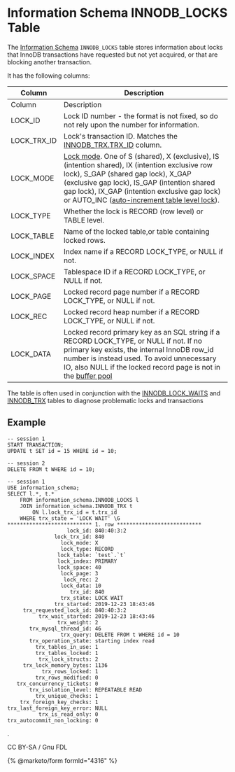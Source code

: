 # Information Schema INNODB\_LOCKS Table

The [Information Schema](../../) `INNODB_LOCKS` table stores information about locks that InnoDB transactions have requested but not yet acquired, or that are blocking another transaction.

It has the following columns:

| Column        | Description                                                                                                                                                                                                                                                                                                                                                                                                                                 |
| ------------- | ------------------------------------------------------------------------------------------------------------------------------------------------------------------------------------------------------------------------------------------------------------------------------------------------------------------------------------------------------------------------------------------------------------------------------------------- |
| Column        | Description                                                                                                                                                                                                                                                                                                                                                                                                                                 |
| LOCK\_ID      | Lock ID number - the format is not fixed, so do not rely upon the number for information.                                                                                                                                                                                                                                                                                                                                                   |
| LOCK\_TRX\_ID | Lock's transaction ID. Matches the [INNODB\_TRX.TRX\_ID](information-schema-innodb_trx-table.md) column.                                                                                                                                                                                                                                                                                                                                    |
| LOCK\_MODE    | [Lock mode](../../../../../../storage-engines/innodb/innodb-lock-modes.md). One of S (shared), X (exclusive), IS (intention shared), IX (intention exclusive row lock), S\_GAP (shared gap lock), X\_GAP (exclusive gap lock), IS\_GAP (intention shared gap lock), IX\_GAP (intention exclusive gap lock) or AUTO\_INC ([auto-increment table level lock](../../../../../../storage-engines/innodb/auto_increment-handling-in-innodb.md)). |
| LOCK\_TYPE    | Whether the lock is RECORD (row level) or TABLE level.                                                                                                                                                                                                                                                                                                                                                                                      |
| LOCK\_TABLE   | Name of the locked table,or table containing locked rows.                                                                                                                                                                                                                                                                                                                                                                                   |
| LOCK\_INDEX   | Index name if a RECORD LOCK\_TYPE, or NULL if not.                                                                                                                                                                                                                                                                                                                                                                                          |
| LOCK\_SPACE   | Tablespace ID if a RECORD LOCK\_TYPE, or NULL if not.                                                                                                                                                                                                                                                                                                                                                                                       |
| LOCK\_PAGE    | Locked record page number if a RECORD LOCK\_TYPE, or NULL if not.                                                                                                                                                                                                                                                                                                                                                                           |
| LOCK\_REC     | Locked record heap number if a RECORD LOCK\_TYPE, or NULL if not.                                                                                                                                                                                                                                                                                                                                                                           |
| LOCK\_DATA    | Locked record primary key as an SQL string if a RECORD LOCK\_TYPE, or NULL if not. If no primary key exists, the internal InnoDB row\_id number is instead used. To avoid unnecessary IO, also NULL if the locked record page is not in the [buffer pool](../../../../../../storage-engines/innodb/innodb-buffer-pool.md)                                                                                                                   |

The table is often used in conjunction with the [INNODB\_LOCK\_WAITS](information-schema-innodb_lock_waits-table.md) and [INNODB\_TRX](information-schema-innodb_trx-table.md) tables to diagnose problematic locks and transactions

## Example

```
-- session 1
START TRANSACTION;
UPDATE t SET id = 15 WHERE id = 10;

-- session 2
DELETE FROM t WHERE id = 10;

-- session 1
USE information_schema;
SELECT l.*, t.*
    FROM information_schema.INNODB_LOCKS l
    JOIN information_schema.INNODB_TRX t
        ON l.lock_trx_id = t.trx_id
    WHERE trx_state = 'LOCK WAIT' \G
*************************** 1. row ***************************
                   lock_id: 840:40:3:2
               lock_trx_id: 840
                 lock_mode: X
                 lock_type: RECORD
                lock_table: `test`.`t`
                lock_index: PRIMARY
                lock_space: 40
                 lock_page: 3
                  lock_rec: 2
                 lock_data: 10
                    trx_id: 840
                 trx_state: LOCK WAIT
               trx_started: 2019-12-23 18:43:46
     trx_requested_lock_id: 840:40:3:2
          trx_wait_started: 2019-12-23 18:43:46
                trx_weight: 2
       trx_mysql_thread_id: 46
                 trx_query: DELETE FROM t WHERE id = 10
       trx_operation_state: starting index read
         trx_tables_in_use: 1
         trx_tables_locked: 1
          trx_lock_structs: 2
     trx_lock_memory_bytes: 1136
           trx_rows_locked: 1
         trx_rows_modified: 0
   trx_concurrency_tickets: 0
       trx_isolation_level: REPEATABLE READ
         trx_unique_checks: 1
    trx_foreign_key_checks: 1
trx_last_foreign_key_error: NULL
          trx_is_read_only: 0
trx_autocommit_non_locking: 0
```

.

CC BY-SA / Gnu FDL

{% @marketo/form formId="4316" %}
